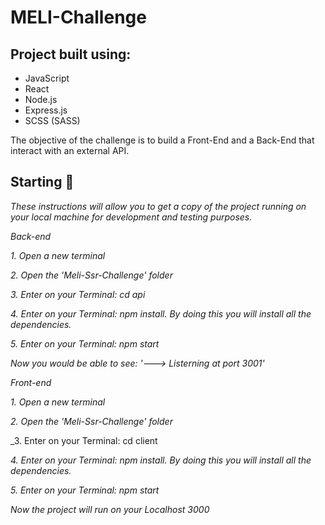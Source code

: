 # MELI-Challenge

## Project built using:

- JavaScript
- React
- Node.js
- Express.js
- SCSS (SASS)

The objective of the challenge is to build a Front-End and a Back-End that interact with an external API.

## Starting 🚀

_These instructions will allow you to get a copy of the project running on your local machine for development and testing purposes._

_Back-end_

_1. Open a new terminal_

_2. Open the 'Meli-Ssr-Challenge' folder_

_3. Enter on your Terminal: cd api_

_4. Enter on your Terminal: npm install. By doing this you will install all the dependencies._

_5. Enter on your Terminal: npm start_

_Now you would be able to see: '---> Listerning at port 3001'_

_Front-end_

_1. Open a new terminal_

_2. Open the 'Meli-Ssr-Challenge' folder_

_3. Enter on your Terminal: cd client

_4. Enter on your Terminal: npm install. By doing this you will install all the dependencies._

_5. Enter on your Terminal: npm start_

_Now the project will run on your Localhost 3000_